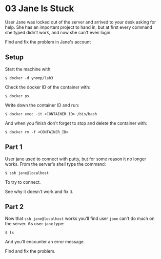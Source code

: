 # 03 Jane Is Stuck

User Jane was locked out of the server and arrived to your desk asking for help. She has an important project to hand in, but at first every command she typed didn't work, and now she can't even login.

Find and fix the problem in Jane's account

## Setup
Start the machine with:

```
$ docker -d ynonp/lab3
```

Check the docker ID of the container with:

```
$ docker ps
```

Write down the container ID and run:

```
$ docker exec -it <CONTAINER_ID> /bin/bash
```

And when you finish don't forget to stop and delete the container with:

```
$ docker rm -f <CONTAINER_ID>
```

## Part 1
User jane used to connect with putty, but for some reason it no longer works. From the server's shell type the command:

```
$ ssh jane@localhost
```

To try to connect.

See why it doesn't work and fix it.

## Part 2
Now that `ssh jane@localhost` works you'll find user `jane` can't do much on the server. As user `jane` type:

```
$ ls
```

And you'll encounter an error message.

Find and fix the problem.


